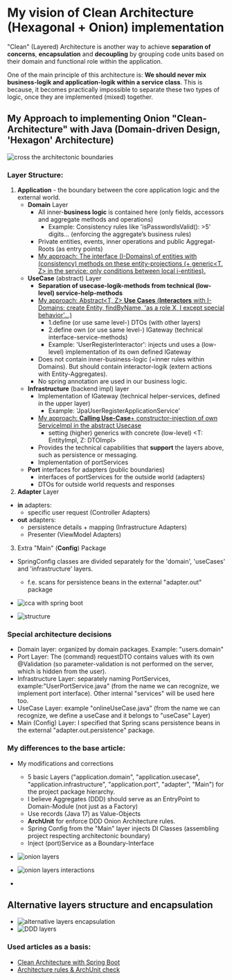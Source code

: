 # My vision of Clean Architecture (Hexagonal + Onion) implementation

"Clean" (Layered) Architecture is another way to achieve <b>separation of concerns</b>, <b>encapsulation</b> and <b>decoupling</b> by grouping code units based on their domain and functional role within the application. 

One of the main principle of this architecture is:
<b>We should never mix business-logik and application-logik within a service class</b>.
This is because, it becomes practically impossible to separate these two types of logic, once they are implemented (mixed) together.

## My Approach to implementing Onion "Clean-Architecture" with Java (Domain-driven Design, 'Hexagon' Architecture) 
 
![cross the architectonic boundaries](/docs/img/onion1.JPG)


### Layer Structure:
1. <b>Application</b> - the boundary between the core application logic and the external world.
   - <b>Domain</b> Layer
     - All inner-<b>business logic</b> is contained here (only fields, accessors and aggregate methods and operations)
       - Example: Consistency rules like 'isPasswordIsValid(): >5' digits... (enforcing the aggregate’s business rules)
     - Private entities, events, inner operations and public Aggregat-Roots (as entry points)
     - <u>My approach: The interface (I-Domains) of entities with (consistency) methods on these entity-projections (+ generic<T, Z> in the service: only conditions between local i-entities).</u>
   - <b>UseCase</b> (abstract) Layer
     - <b>Separation of usecase-logik-methods from technical (low-level) service-help-methods</b>
     - <u>My approach: Abstract<T, Z> <b>Use Cases</b> (<b>Interactors</b> with I-Domains: create Entity, findByName, 'as a role X, I except special behavior'...)</u>
       - 1.define (or use same level-) DTOs (with other layers)
       - 2.define own (or use same level-) IGateway (technical interface-service-methods) 
       - Example: 'UserRegisterInteractor': injects und uses a (low-level) implementation of its own defined IGateway
     - Does not contain inner-business-logic (=inner rules within Domains). But should contain interactor-logik (extern actions with Entity-Aggregates).
     - No spring annotation are used in our business logic.
   - <b>Infrastructure</b> (backend impl) layer
     - Implementation of IGateway (technical helper-services, defined in the upper layer)
       - Example: 'JpaUserRegisterApplicationService'
     - <u>My approach: <b>Calling Use-Case</b>+ constructor-injection of own ServiceImpl in the abstract Usecase</u>
       - setting (higher) generics with concrete (low-level) <T: EntityImpl, Z: DTOImpl>
     - Provides the technical capabilities that <b>support</b> the layers above, such as persistence or messaging.
     - Implementation of portServices 
   - <b>Port</b> interfaces for adapters (public boundaries)
     - interfaces of portServices for the outside world (adapters)
     - DTOs for outside world requests and responses
2. <b>Adapter</b> Layer
  - <b>in</b> adapters:
    - specific user request (Controller Adapters)
  - <b>out</b> adapters:
    - persistence details + mapping (Infrastructure Adapters)
    - Presenter (ViewModel Adapters)
3. Extra "Main" (<b>Config</b>) Package
  - SpringConfig classes are divided separately for the 'domain', 'useCases' and 'infrastructure' layers.
    - f.e. scans for persistence beans in the external "adapter.out" package

- ![cca with spring boot](/docs/img/boot-cca.jpg)

- ![structure](/docs/img/onion1Tree.jpg)

### Special architecture decisions
- Domain layer: organized by domain packages. Example: "users.domain"
- Port Layer: The (command) requestDTO contains values with its own @Validation (so parameter-validation is not performed on the server, which is hidden from the user).
- Infrastructure Layer: separately naming PortServices, example:"UserPortService.java" (from the name we can recognize, we implement port interface). Other internal "services" will be used here too.
- UseCase Layer: example "onlineUseCase.java" (from the name we can recognize, we define a useCase and it belongs to "useCase" Layer)
- Main (Config) Layer: I specified that Spring scans persistence beans in the external "adapter.out.persistence" package.

### My differences to the base article:
- My modifications and corrections
    - 5 basic Layers ("application.domain", "application.usecase", "application.infrastructure", "application.port", "adapter", "Main") for the project package hierarchy. 
    - I believe Aggregates (DDD) should serve as an EntryPoint to Domain-Module (not just as a Factory)
    - Use records (Java 17) as Value-Objects
    - <b>ArchUnit</b> for enforce DDD Onion Architecture rules.
    - Spring Config from the "Main" layer injects DI Classes (assembling project respecting architectonic boundary)
    - Inject (port)Service as a Boundary-Interface


- ![onion layers](/docs/img/onion3.JPG)
- ![onion layers interactions](/docs/img/onion2.JPG)
- 
## Alternative layers structure and encapsulation

- ![alternative layers encapsulation](/docs/img/other_layers.JPG)
- ![DDD layers](/docs/img/ddd_layers.jpg)

### Used articles as a basis:

- [Clean Architecture with Spring Boot](https://www.baeldung.com/spring-boot-clean-architecture)
- [Architecture rules & ArchUnit check](https://www.jvt.me/posts/2022/01/28/spring-boot-onion-architecture/)

